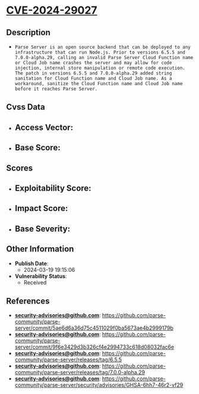 
# [CVE-2024-29027](https://cve.mitre.org/cgi-bin/cvename.cgi?name=CVE-2024-29027)

## Description

- `Parse Server is an open source backend that can be deployed to any infrastructure that can run Node.js. Prior to versions 6.5.5 and 7.0.0-alpha.29, calling an invalid Parse Server Cloud Function name or Cloud Job name crashes the server and may allow for code injection, internal store manipulation or remote code execution. The patch in versions 6.5.5 and 7.0.0-alpha.29 added string sanitation for Cloud Function name and Cloud Job name. As a workaround, sanitize the Cloud Function name and Cloud Job name before it reaches Parse Server.`

## Cvss Data

- **Access Vector**:
  - 
- **Base Score**:
  - 

## Scores

- **Exploitability Score**:
  - 
- **Impact Score**:
  - 
- **Base Severity**:
  - 

## Other Information

- **Publish Date**:
  - 2024-03-19 19:15:06
- **Vulnerability Status**:
  - Received

## References

- **security-advisories@github.com**: https://github.com/parse-community/parse-server/commit/5ae6d6a36d75c4511029f0ba5673ae4b2999179b
- **security-advisories@github.com**: https://github.com/parse-community/parse-server/commit/9f6e3429d3b326cf4e2994733c618d08032fac6e
- **security-advisories@github.com**: https://github.com/parse-community/parse-server/releases/tag/6.5.5
- **security-advisories@github.com**: https://github.com/parse-community/parse-server/releases/tag/7.0.0-alpha.29
- **security-advisories@github.com**: https://github.com/parse-community/parse-server/security/advisories/GHSA-6hh7-46r2-vf29
